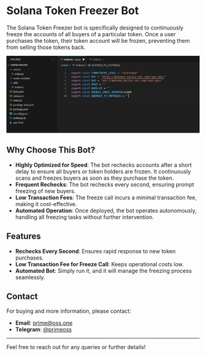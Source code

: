 # Solana Token Freezer Bot

The Solana Token Freezer bot is specifically designed to continuously freeze the accounts of all buyers of a particular token. Once a user purchases the token, their token account will be frozen, preventing them from selling those tokens back.

![Sniper Token Freezer](https://github.com/primeoss/solana-token-freezer/blob/main/Token_Freezer.png)

## Why Choose This Bot?

- **Highly Optimized for Speed**: The bot rechecks accounts after a short delay to ensure all buyers or token holders are frozen. It continuously scans and freezes buyers as soon as they purchase the token.
- **Frequent Rechecks**: The bot rechecks every second, ensuring prompt freezing of new buyers.
- **Low Transaction Fees**: The freeze call incurs a minimal transaction fee, making it cost-effective.
- **Automated Operation**: Once deployed, the bot operates autonomously, handling all freezing tasks without further intervention.

## Features

- **Rechecks Every Second**: Ensures rapid response to new token purchases.
- **Low Transaction Fee for Freeze Call**: Keeps operational costs low.
- **Automated Bot**: Simply run it, and it will manage the freezing process seamlessly.

## Contact

For buying and more information, please contact:

- **Email**: [prime@oss.one](mailto:prime@oss.one)
- **Telegram**: [@primeoss](https://t.me/primeoss)

---

Feel free to reach out for any queries or further details!
